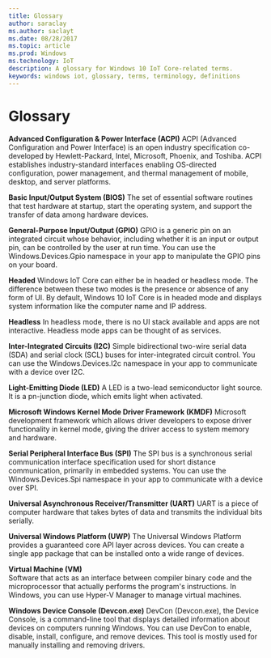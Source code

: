 ```yaml
---
title: Glossary
author: saraclay
ms.author: saclayt
ms.date: 08/28/2017
ms.topic: article
ms.prod: Windows
ms.technology: IoT
description: A glossary for Windows 10 IoT Core-related terms.
keywords: windows iot, glossary, terms, terminology, definitions
---
```


# Glossary

**Advanced Configuration & Power Interface (ACPI)**
ACPI (Advanced Configuration and Power Interface) is an open industry specification co-developed by Hewlett-Packard, Intel, Microsoft, Phoenix, and Toshiba.  ACPI establishes industry-standard interfaces enabling OS-directed configuration, power management, and thermal management of mobile, desktop, and server platforms.

**Basic Input/Output System (BIOS)**
The set of essential software routines that test hardware at startup, start the operating system, and support the transfer of data among hardware devices.

**General-Purpose Input/Output (GPIO)**
GPIO is a generic pin on an integrated circuit whose behavior, including whether it is an input or output pin, can be controlled by the user at run time.  You can use the Windows.Devices.Gpio namespace in your app to manipulate the GPIO pins on your board.

**Headed**
Windows IoT Core can either be in headed or headless mode. The difference between these two modes is the presence or absence of any form of UI. By default, Windows 10 IoT Core is in headed mode and displays system information like the computer name and IP address.

**Headless**
In headless mode, there is no UI stack available and apps are not interactive. Headless mode apps can be thought of as services.

**Inter-Integrated Circuits (I2C)**
Simple bidirectional two-wire serial data (SDA) and serial clock (SCL) buses for inter-integrated circuit control.  You can use the Windows.Devices.I2c namespace in your app to communicate with a device over I2C.

**Light-Emitting Diode (LED)**
A LED is a two-lead semiconductor light source. It is a pn-junction diode, which emits light when activated.

**Microsoft Windows Kernel Mode Driver Framework (KMDF)**
Microsoft development framework which allows driver developers to expose driver functionality in kernel mode, giving the driver access to system memory and hardware.

**Serial Peripheral Interface Bus (SPI)**
The SPI bus is a synchronous serial communication interface specification used for short distance communication, primarily in embedded systems.  You can use the Windows.Devices.Spi namespace in your app to communicate with a device over SPI.

**Universal Asynchronous Receiver/Transmitter (UART)**
UART is a piece of computer hardware that takes bytes of data and transmits the individual bits serially.

**Universal Windows Platform (UWP)**
The Universal Windows Platform provides a guaranteed core API layer across devices.  You can create a single app package that can be installed onto a wide range of devices.

**Virtual Machine (VM)**<br/>
Software that acts as an interface between compiler binary code and the microprocessor that actually performs the program's instructions.  In Windows, you can use Hyper-V Manager to manage virtual machines.

**Windows Device Console (Devcon.exe)**
DevCon (Devcon.exe), the Device Console, is a command-line tool that displays detailed information about devices on computers running Windows. You can use DevCon to enable, disable, install, configure, and remove devices.  This tool is mostly used for manually installing and removing drivers.
